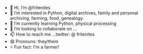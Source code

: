 - 👋 Hi, I’m @fritenites
- 👀 I’m interested in Python, digital archives, family and personal archiving, farming, food, genealogy.
- 🌱 I’m currently learning Python, physical processing
- 💞️ I’m looking to collaborate on ...
- 📫 How to reach me ...twitter: @ fritenites
- 😄 Pronouns: they/them
- ⚡ Fun fact: I'm a farmer!

<!---
fritenites/fritenites is a ✨ special ✨ repository because its `README.md` (this file) appears on your GitHub profile.
You can click the Preview link to take a look at your changes.
--->
